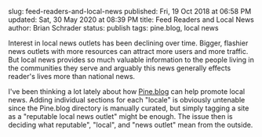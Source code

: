 slug: feed-readers-and-local-news
published: Fri, 19 Oct 2018 at 06:58 PM
updated: Sat, 30 May 2020 at 08:39 PM
title: Feed Readers and Local News
author: Brian Schrader
status: publish
tags: pine.blog, local news

Interest in local news outlets has been declining over time. Bigger, flashier news outlets with more resources can attract more users and more traffic. But local news provides so much valuable information to the people living in the communities they serve and arguably this news generally effects reader's lives more than national news.

I've been thinking a lot lately about how [Pine.blog][pine] can help promote local news. Adding individual sections for each "locale" is obviously untenable since the Pine.blog directory is manually curated, but simply tagging a site as a "reputable local news outlet" might be enough. The issue then is deciding what  reputable", "local", and "news outlet" mean from the outside.

[pine]: https://pine.blog/
